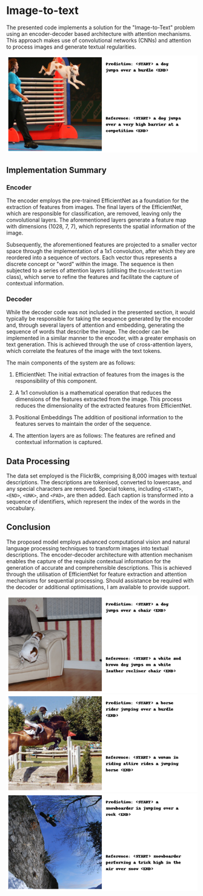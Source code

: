 # Image-to-text
The presented code implements a solution for the "Image-to-Text" problem using an encoder-decoder based architecture with attention mechanisms. This approach makes use of convolutional networks (CNNs) and attention to process images and generate textual regularities.

![Exemplo do dataset](imgs/dog1.png)

## Implementation Summary

### Encoder

The encoder employs the pre-trained EfficientNet as a foundation for the extraction of features from images. The final layers of the EfficientNet, which are responsible for classification, are removed, leaving only the convolutional layers. The aforementioned layers generate a feature map with dimensions (1028, 7, 7), which represents the spatial information of the image.

Subsequently, the aforementioned features are projected to a smaller vector space through the implementation of a 1x1 convolution, after which they are reordered into a sequence of vectors. Each vector thus represents a discrete concept or "word" within the image. The sequence is then subjected to a series of attention layers (utilising the `EncoderAttention` class), which serve to refine the features and facilitate the capture of contextual information.

### **Decoder**

While the decoder code was not included in the presented section, it would typically be responsible for taking the sequence generated by the encoder and, through several layers of attention and embedding, generating the sequence of words that describe the image. The decoder can be implemented in a similar manner to the encoder, with a greater emphasis on text generation. This is achieved through the use of cross-attention layers, which correlate the features of the image with the text tokens.

The main components of the system are as follows:
1. EfficientNet: The initial extraction of features from the images is the responsibility of this component.

2. A 1x1 convolution is a mathematical operation that reduces the dimensions of the features extracted from the image. This process reduces the dimensionality of the extracted features from EfficientNet.

3. Positional Embeddings The addition of positional information to the features serves to maintain the order of the sequence.

4. The attention layers are as follows: The features are refined and contextual information is captured.

## **Data Processing**

The data set employed is the Flickr8k, comprising 8,000 images with textual descriptions. The descriptions are tokenised, converted to lowercase, and any special characters are removed. Special tokens, including `<START>`, `<END>`, `<UNK>`, and `<PAD>`, are then added. Each caption is transformed into a sequence of identifiers, which represent the index of the words in the vocabulary.

## Conclusion

The proposed model employs advanced computational vision and natural language processing techniques to transform images into textual descriptions. The encoder-decoder architecture with attention mechanism enables the capture of the requisite contextual information for the generation of accurate and comprehensible descriptions. This is achieved through the utilisation of EfficientNet for feature extraction and attention mechanisms for sequential processing.
Should assistance be required with the decoder or additional optimisations, I am available to provide support.

![Exemplo do dataset](imgs/dog2.png)
![Exemplo do dataset](imgs/horse.png)
![Exemplo do dataset](imgs/snow.png)
